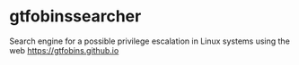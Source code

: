 # gtfobinssearcher
Search engine for a possible privilege escalation in Linux systems using the web https://gtfobins.github.io
